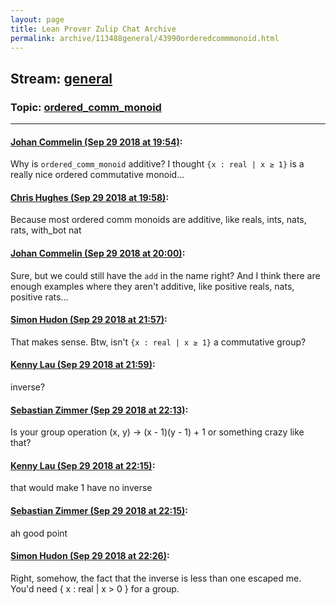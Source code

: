 ```yaml
---
layout: page
title: Lean Prover Zulip Chat Archive 
permalink: archive/113488general/43990orderedcommmonoid.html
---
```


## Stream: [general](index.html)
### Topic: [ordered_comm_monoid](43990orderedcommmonoid.html)

---

#### [Johan Commelin (Sep 29 2018 at 19:54)](https://leanprover.zulipchat.com/#narrow/stream/113488-general/topic/ordered_comm_monoid/near/134890643):
Why is `ordered_comm_monoid` additive? I thought `{x : real | x ≥ 1}` is a really nice ordered commutative monoid...

#### [Chris Hughes (Sep 29 2018 at 19:58)](https://leanprover.zulipchat.com/#narrow/stream/113488-general/topic/ordered_comm_monoid/near/134890739):
Because most ordered comm monoids are additive, like reals, ints, nats, rats, with_bot nat

#### [Johan Commelin (Sep 29 2018 at 20:00)](https://leanprover.zulipchat.com/#narrow/stream/113488-general/topic/ordered_comm_monoid/near/134890797):
Sure, but we could still have the `add` in the name right? And I think there are enough examples where they aren't additive, like positive reals, nats, positive rats...

#### [Simon Hudon (Sep 29 2018 at 21:57)](https://leanprover.zulipchat.com/#narrow/stream/113488-general/topic/ordered_comm_monoid/near/134894040):
That makes sense. Btw, isn't `{x : real | x ≥ 1}` a commutative group?

#### [Kenny Lau (Sep 29 2018 at 21:59)](https://leanprover.zulipchat.com/#narrow/stream/113488-general/topic/ordered_comm_monoid/near/134894089):
inverse?

#### [Sebastian Zimmer (Sep 29 2018 at 22:13)](https://leanprover.zulipchat.com/#narrow/stream/113488-general/topic/ordered_comm_monoid/near/134894526):
Is your group operation (x, y) -> (x - 1)(y - 1) + 1 or something crazy like that?

#### [Kenny Lau (Sep 29 2018 at 22:15)](https://leanprover.zulipchat.com/#narrow/stream/113488-general/topic/ordered_comm_monoid/near/134894577):
that would make 1 have no inverse

#### [Sebastian Zimmer (Sep 29 2018 at 22:15)](https://leanprover.zulipchat.com/#narrow/stream/113488-general/topic/ordered_comm_monoid/near/134894578):
ah good point

#### [Simon Hudon (Sep 29 2018 at 22:26)](https://leanprover.zulipchat.com/#narrow/stream/113488-general/topic/ordered_comm_monoid/near/134894978):
Right, somehow, the fact that the inverse is less than one escaped me. You'd need { x : real | x > 0 } for a group.

